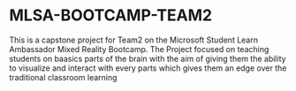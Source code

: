 # MLSA-BOOTCAMP-TEAM2
This is a capstone project for Team2 on the Microsoft Student Learn Ambassador Mixed Reality Bootcamp. The Project focused on teaching students on baasics parts of the brain with the aim of giving them the ability to visualize and interact with every parts which gives them an edge over the traditional classroom learning
